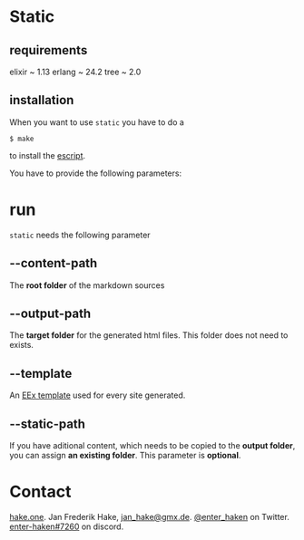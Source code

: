 # Static

## requirements

elixir ~ 1.13
erlang ~ 24.2
tree ~ 2.0

## installation

When you want to use `static` you have to do a 

```
$ make 
``` 

to install the [escript][1].

You have to provide the following parameters:

# run

`static` needs the following parameter

## --content-path 

The **root folder** of the markdown sources

## --output-path

The **target folder** for the generated html files.
This folder does not need to exists.

## --template

An [EEx template][1] used for every site generated.

## --static-path

If you have aditional content, which needs to be copied to the **output folder**,
you can assign **an existing folder**.
This parameter is **optional**.

# Contact

[hake.one](https://hake.one). Jan Frederik Hake, <jan_hake@gmx.de>. 
[@enter_haken](https://twitter.com/enter_haken) on Twitter. 
[enter-haken#7260](https://discord.com) on discord.

[1]: https://hexdocs.pm/eex/EEx.html
[2]: https://hexdocs.pm/mix/main/Mix.Tasks.Escript.Build.html
